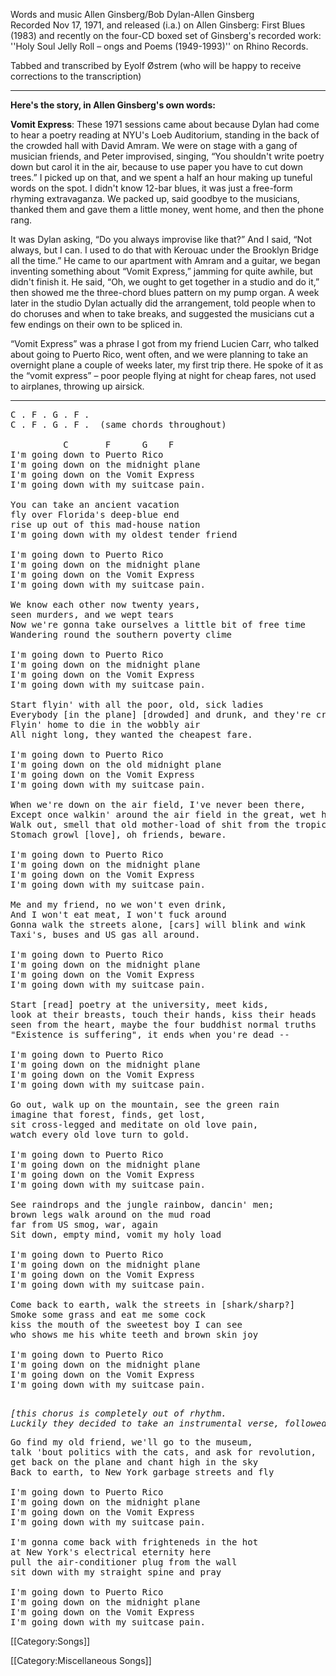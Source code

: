 Words and music Allen Ginsberg/Bob Dylan-Allen Ginsberg<br>
Recorded Nov 17, 1971, and released (i.a.) on Allen Ginsberg: First
Blues (1983) and recently on the four-CD boxed set of Ginsberg's
recorded work: ''Holy Soul Jelly Roll – ongs and Poems (1949-1993)''
on Rhino Records.<br>

Tabbed and transcribed by Eyolf Østrem (who will be happy to
receive corrections to the transcription)

----
<strong>Here's the story, in Allen Ginsberg's own words:</strong>

<strong>Vomit Express</strong>: These 1971 sessions came about because Dylan
had come to hear a poetry reading at NYU's Loeb Auditorium, standing
in the back of the crowded hall with David Amram. We were on stage
with a gang of musician friends, and Peter improvised, singing, “You
shouldn't write poetry down but carol it in the air, because to use
paper you have to cut down trees.” I picked up on that, and we spent
a half an hour making up tuneful words on the spot. I didn't know
12-bar blues, it was just a free-form rhyming extravaganza. We packed
up, said goodbye to the musicians, thanked them and gave them a little
money, went home, and then the phone rang.

It was Dylan asking, “Do you always improvise like that?” And I
said, “Not always, but I can. I used to do that with Kerouac under
the Brooklyn Bridge all the time.” He came to our apartment with
Amram and a guitar, we began inventing something about “Vomit
Express,” jamming for quite awhile, but didn't finish it. He said,
“Oh, we ought to get together in a studio and do it,” then showed me
the three-chord blues pattern on my pump organ. A week later in the
studio Dylan actually did the arrangement, told people when to do
choruses and when to take breaks, and suggested the musicians cut a
few endings on their own to be spliced in.

“Vomit Express” was a phrase I got from my friend Lucien Carr, who
talked about going to Puerto Rico, went often, and we were planning to
take an overnight plane a couple of weeks later, my first trip
there. He spoke of it as the “vomit express”  – poor people flying at
night for cheap fares, not used to airplanes, throwing up airsick.

----
<pre class="verse">
C . F . G . F .
C . F . G . F .  (same chords throughout)

          C       F      G    F
I'm going down to Puerto Rico
I'm going down on the midnight plane
I'm going down on the Vomit Express
I'm going down with my suitcase pain.

You can take an ancient vacation
fly over Florida's deep-blue end
rise up out of this mad-house nation
I'm going down with my oldest tender friend

I'm going down to Puerto Rico
I'm going down on the midnight plane
I'm going down on the Vomit Express
I'm going down with my suitcase pain.

We know each other now twenty years,
seen murders, and we wept tears
Now we're gonna take ourselves a little bit of free time
Wandering round the southern poverty clime

I'm going down to Puerto Rico
I'm going down on the midnight plane
I'm going down on the Vomit Express
I'm going down with my suitcase pain.

Start flyin' with all the poor, old, sick ladies
Everybody [in the plane] [drowded] and drunk, and they're crazy
Flyin' home to die in the wobbly air
All night long, they wanted the cheapest fare.

I'm going down to Puerto Rico
I'm going down on the old midnight plane
I'm going down on the Vomit Express
I'm going down with my suitcase pain.

When we're down on the air field, I've never been there,
Except once walkin' around the air field in the great, wet heat,
Walk out, smell that old mother-load of shit from the tropics
Stomach growl [love], oh friends, beware.

I'm going down to Puerto Rico
I'm going down on the midnight plane
I'm going down on the Vomit Express
I'm going down with my suitcase pain.

Me and my friend, no we won't even drink,
And I won't eat meat, I won't fuck around
Gonna walk the streets alone, [cars] will blink and wink
Taxi's, buses and US gas all around.

I'm going down to Puerto Rico
I'm going down on the midnight plane
I'm going down on the Vomit Express
I'm going down with my suitcase pain.

Start [read] poetry at the university, meet kids,
look at their breasts, touch their hands, kiss their heads
seen from the heart, maybe the four buddhist normal truths
"Existence is suffering", it ends when you're dead --

I'm going down to Puerto Rico
I'm going down on the midnight plane
I'm going down on the Vomit Express
I'm going down with my suitcase pain.

Go out, walk up on the mountain, see the green rain
imagine that forest, finds, get lost,
sit cross-legged and meditate on old love pain,
watch every old love turn to gold.

I'm going down to Puerto Rico
I'm going down on the midnight plane
I'm going down on the Vomit Express
I'm going down with my suitcase pain.

See raindrops and the jungle rainbow, dancin' men;
brown legs walk around on the mud road
far from US smog, war, again
Sit down, empty mind, vomit my holy load

I'm going down to Puerto Rico
I'm going down on the midnight plane
I'm going down on the Vomit Express
I'm going down with my suitcase pain.

Come back to earth, walk the streets in [shark/sharp?]
Smoke some grass and eat me some cock
kiss the mouth of the sweetest boy I can see
who shows me his white teeth and brown skin joy

I'm going down to Puerto Rico
I'm going down on the midnight plane
I'm going down on the Vomit Express
I'm going down with my suitcase pain.
</pre>

<pre class="bridge">
<em>
[this chorus is completely out of rhythm.
Luckily they decided to take an instrumental verse, followed by:]</em>
</pre>

<pre class="verse">
Go find my old friend, we'll go to the museum,
talk 'bout politics with the cats, and ask for revolution,
get back on the plane and chant high in the sky
Back to earth, to New York garbage streets and fly

I'm going down to Puerto Rico
I'm going down on the midnight plane
I'm going down on the Vomit Express
I'm going down with my suitcase pain.

I'm gonna come back with frighteneds in the hot
at New York's electrical eternity here
pull the air-conditioner plug from the wall
sit down with my straight spine and pray

I'm going down to Puerto Rico
I'm going down on the midnight plane
I'm going down on the Vomit Express
I'm going down with my suitcase pain.
</pre>

[[Category:Songs]]

[[Category:Miscellaneous Songs]]